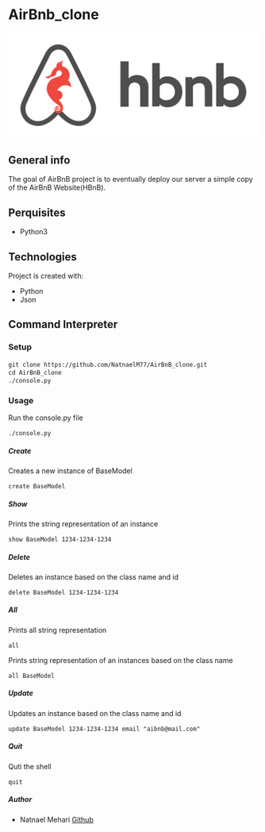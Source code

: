 # AirBnb_clone

![hbnb logo](hbnb.png)

## General info
The goal of AirBnB project is to eventually deploy our server a simple copy 
of the AirBnB Website(HBnB).

## Perquisites
* Python3

## Technologies
Project is created with:
* Python
* Json

## Command Interpreter
### Setup
```commandline
git clone https://github.com/NatnaelM77/AirBnB_clone.git
cd AirBnB_clone
./console.py
```

### Usage
Run the console.py file 
```commandline
./console.py
```

##### Create
Creates a new instance of BaseModel 
```commandline
create BaseModel
```

##### Show
Prints the string representation of an instance
```commandline
show BaseModel 1234-1234-1234
```

##### Delete
Deletes an instance based on 
the class name and id
```commandline
delete BaseModel 1234-1234-1234
```

##### All
Prints all string representation
```commandline
all 
```
Prints string representation of an instances
based on the class name
```commandline
all BaseModel
```

##### Update
Updates an instance based on 
the class name and id 
```commandline
update BaseModel 1234-1234-1234 email "aibnb@mail.com"
```

##### Quit
Quti the shell
```commandline
quit
```

##### Author
* Natnael Mehari [Github](https://github.com/NatnaelM77/)